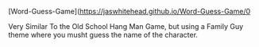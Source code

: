 [Word-Guess-Game](https://jaswhitehead.github.io/Word-Guess-Game/0

Very Similar To the Old School Hang Man Game, but using a Family Guy theme where you musht guess the name of the character.
